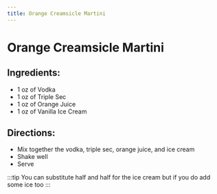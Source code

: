 ```yaml
---
title: Orange Creamsicle Martini
---
```


# Orange Creamsicle Martini

## Ingredients:
* 1 oz of Vodka
* 1 oz of Triple Sec
* 1 oz of Orange Juice
* 1 oz of Vanilla Ice Cream

## Directions:

* Mix together the vodka, triple sec, orange juice, and ice cream
* Shake well
* Serve

:::tip
You can substitute half and half for the ice cream but if you do add some ice too
:::
